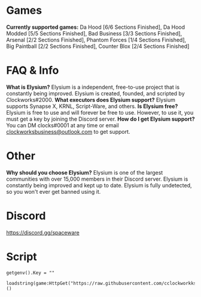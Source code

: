 # Games
**Currently supported games:** Da Hood [6/6 Sections Finished], Da Hood Modded [5/5 Sections Finished], Bad Business [3/3 Sections Finished], Arsenal [2/2 Sections Finished], Phantom Forces [1/4 Sections Finished], Big Paintball [2/2 Sections Finished], Counter Blox [2/4 Sections Finished]
# FAQ & Info
**What is Elysium?** Elysium is a independent, free-to-use project that is constantly being improved. Elysium is created, founded, and scripted by Clockworks#2000. **What executors does Elysium support?** Elysium supports Synapse X, KRNL, Script-Ware, and others. **Is Elysium free?** Elysium is free to use and will forever be free to use. However, to use it, you must get a key by joining the Discord server. **How do I get Elysium support?** You can DM clocks#0001 at any time or email clockworksbusiness@outlook.com to get support.
# Other
**Why should you choose Elysium?** Elysium is one of the largest communities with over 15,000 members in their Discord server. Elysium is constantly being improved and kept up to date. Elysium is fully undetected, so you won't ever get banned using it.
# Discord
https://discord.gg/spaceware
# Script
```
getgenv().Key = ""

loadstring(game:HttpGet("https://raw.githubusercontent.com/cclockworkks/elysium/main/script.lua"))()
```
